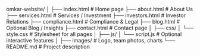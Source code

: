 omkar-website/
│
├── index.html          # Home page
├── about.html          # About Us
├── services.html       # Services / Investment
├── investors.html      # Investor Relations
├── compliance.html     # Compliance & Legal
├── blog.html           # Optional Blog / Insights
├── contact.html        # Contact page
│
├── css/
│   └── style.css       # Stylesheet for all pages
│
├── js/
│   └── script.js       # Optional interactive features
│
├── images/             # Logo, team photos, charts
└── README.md           # Project description
